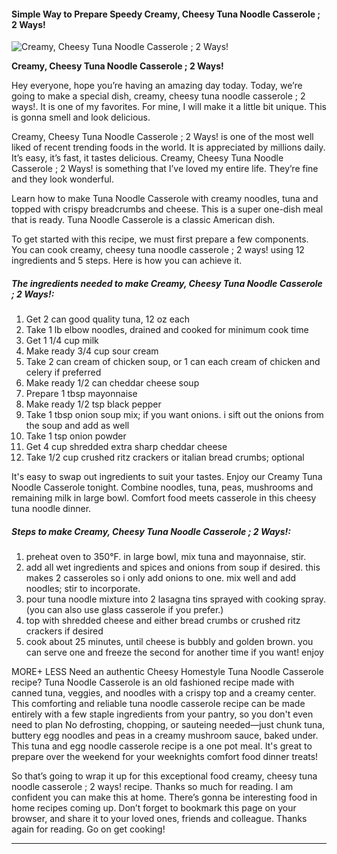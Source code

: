             

#### Simple Way to Prepare Speedy Creamy, Cheesy Tuna Noodle Casserole ; 2 Ways!

![Creamy, Cheesy Tuna Noodle Casserole ; 2 Ways!](https://img-global.cpcdn.com/recipes/6244099122266112/751x532cq70/creamy-cheesy-tuna-noodle-casserole-2-ways-recipe-main-photo.jpg)

**Creamy, Cheesy Tuna Noodle Casserole ; 2 Ways!**

Hey everyone, hope you’re having an amazing day today. Today, we’re going to make a special dish, creamy, cheesy tuna noodle casserole ; 2 ways!. It is one of my favorites. For mine, I will make it a little bit unique. This is gonna smell and look delicious.

Creamy, Cheesy Tuna Noodle Casserole ; 2 Ways! is one of the most well liked of recent trending foods in the world. It is appreciated by millions daily. It’s easy, it’s fast, it tastes delicious. Creamy, Cheesy Tuna Noodle Casserole ; 2 Ways! is something that I’ve loved my entire life. They’re fine and they look wonderful.

Learn how to make Tuna Noodle Casserole with creamy noodles, tuna and topped with crispy breadcrumbs and cheese. This is a super one-dish meal that is ready. Tuna Noodle Casserole is a classic American dish.

To get started with this recipe, we must first prepare a few components. You can cook creamy, cheesy tuna noodle casserole ; 2 ways! using 12 ingredients and 5 steps. Here is how you can achieve it.

##### The ingredients needed to make Creamy, Cheesy Tuna Noodle Casserole ; 2 Ways!:

1.  Get 2 can good quality tuna, 12 oz each
2.  Take 1 lb elbow noodles, drained and cooked for minimum cook time
3.  Get 1 1/4 cup milk
4.  Make ready 3/4 cup sour cream
5.  Take 2 can cream of chicken soup, or 1 can each cream of chicken and celery if preferred
6.  Make ready 1/2 can cheddar cheese soup
7.  Prepare 1 tbsp mayonnaise
8.  Make ready 1/2 tsp black pepper
9.  Take 1 tbsp onion soup mix; if you want onions. i sift out the onions from the soup and add as well
10.  Take 1 tsp onion powder
11.  Get 4 cup shredded extra sharp cheddar cheese
12.  Take 1/2 cup crushed ritz crackers or italian bread crumbs; optional

It's easy to swap out ingredients to suit your tastes. Enjoy our Creamy Tuna Noodle Casserole tonight. Combine noodles, tuna, peas, mushrooms and remaining milk in large bowl. Comfort food meets casserole in this cheesy tuna noodle dinner.

##### Steps to make Creamy, Cheesy Tuna Noodle Casserole ; 2 Ways!:

1.  preheat oven to 350°F. in large bowl, mix tuna and mayonnaise, stir.
2.  add all wet ingredients and spices and onions from soup if desired. this makes 2 casseroles so i only add onions to one. mix well and add noodles; stir to incorporate.
3.  pour tuna noodle mixture into 2 lasagna tins sprayed with cooking spray. (you can also use glass casserole if you prefer.)
4.  top with shredded cheese and either bread crumbs or crushed ritz crackers if desired
5.  cook about 25 minutes, until cheese is bubbly and golden brown. you can serve one and freeze the second for another time if you want! enjoy

MORE+ LESS Need an authentic Cheesy Homestyle Tuna Noodle Casserole recipe? Tuna Noodle Casserole is an old fashioned recipe made with canned tuna, veggies, and noodles with a crispy top and a creamy center. This comforting and reliable tuna noodle casserole recipe can be made entirely with a few staple ingredients from your pantry, so you don't even need to plan No defrosting, chopping, or sauteing needed—just chunk tuna, buttery egg noodles and peas in a creamy mushroom sauce, baked under. This tuna and egg noodle casserole recipe is a one pot meal. It's great to prepare over the weekend for your weeknights comfort food dinner treats!

So that’s going to wrap it up for this exceptional food creamy, cheesy tuna noodle casserole ; 2 ways! recipe. Thanks so much for reading. I am confident you can make this at home. There’s gonna be interesting food in home recipes coming up. Don’t forget to bookmark this page on your browser, and share it to your loved ones, friends and colleague. Thanks again for reading. Go on get cooking!

* * *